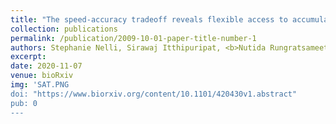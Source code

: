 ```yaml
---
title: "The speed-accuracy tradeoff reveals flexible access to accumulating sensory evidence during human decision-making."
collection: publications
permalink: /publication/2009-10-01-paper-title-number-1
authors: Stephanie Nelli, Sirawaj Itthipuripat, <b>Nutida Rungratsameetaweemana</b>, John T. Serences
excerpt: 
date: 2020-11-07
venue: bioRxiv
img: 'SAT.PNG
doi: "https://www.biorxiv.org/content/10.1101/420430v1.abstract"
pub: 0
---
```

